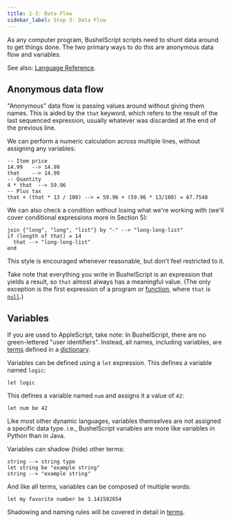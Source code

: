 ```yaml
---
title: 1-3: Data Flow
sidebar_label: Step 3: Data Flow
---
```


As any computer program, BushelScript scripts need to shunt data around to get things done. The two primary ways to do this are anonymous data flow and variables.

See also: [Language Reference](../ref/data-flow).

## Anonymous data flow

"Anonymous" data flow is passing values around without giving them names. This is aided by the `that` keyword, which refers to the result of the last sequenced expression, usually whatever was discarded at the end of the previous line.

We can perform a numeric calculation across multiple lines, without assigning any variables:

```
-- Item price
14.99   --> 14.99
that    --> 14.99
-- Quantity
4 * that  --> 59.96
-- Plus tax
that + (that * 13 / 100) --> = 59.96 + (59.96 * 13/100) = 67.7548
```

We can also check a condition without losing what we're working with (we'll cover conditional expressions more in Section 5):

```
join {"long", "long", "list"} by "-" --> "long-long-list"
if (length of that) = 14
  that --> "long-long-list"
end
```

This style is encouraged whenever reasonable, but don't feel restricted to it.

Take note that everything you write in BushelScript is an expression that yields a result, so `that` almost always has a meaningful value. (The only exception is the first expression of a program or [function](function), where `that` is [`null`](basic-syntax#null-the-absence-of-a-value).)

## Variables

If you are used to AppleScript, take note: In BushelScript, there are no green-lettered "user identifiers". Instead, all names, including variables, are [terms](terms) defined in a [dictionary](dictionaries).

Variables can be defined using a `let` expression. This defines a variable named `logic`:

```
let logic
```

This defines a variable named `num` and assigns it a value of `42`:

```
let num be 42
```

Like most other dynamic languages, variables themselves are not assigned a specific data type. i.e., BushelScript variables are more like variables in Python than in Java.

Variables can shadow (hide) other terms:

```
string --> string type
let string be "example string"
string --> "example string"
```

And like all terms, variables can be composed of multiple words:

```
let my favorite number be 3.141592654
```

Shadowing and naming rules will be covered in detail in [terms](terms).
